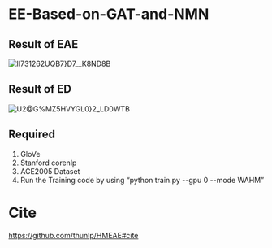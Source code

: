 # EE-Based-on-GAT-and-NMN
## Result of EAE
![II731262UQB7}D7__K8ND8B](https://user-images.githubusercontent.com/37840301/166095238-160d0162-fec0-4379-982b-3027a1deba57.png)
## Result of ED
![U2@G%MZ5HVYGL0}2_LD0WTB](https://user-images.githubusercontent.com/37840301/166095256-347c1d21-26a9-4d27-82d0-464e2ab6e8b9.png)
## Required
1. GloVe
2. Stanford corenlp
3. ACE2005 Dataset
4. Run the Training code by using “python train.py --gpu 0 --mode WAHM”
# Cite
https://github.com/thunlp/HMEAE#cite
